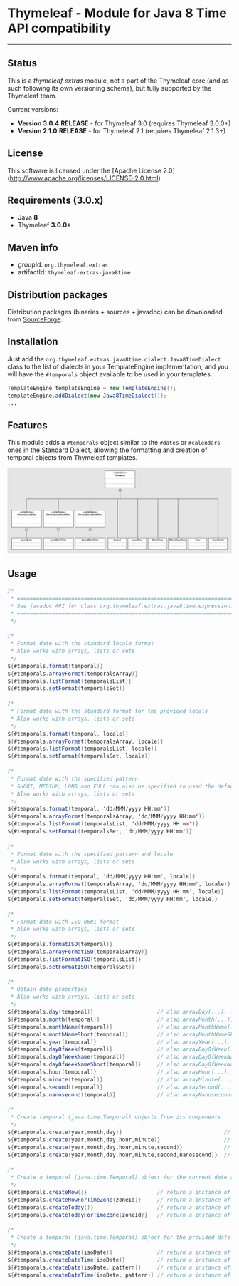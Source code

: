 
Thymeleaf - Module for Java 8 Time API compatibility
====================================================

------------------------------------------------------------------------------

Status
------

This is a *thymeleaf extras* module, not a part of the Thymeleaf core (and as
such following its own versioning schema), but fully supported by the 
Thymeleaf team.

Current versions: 

  * **Version 3.0.4.RELEASE** - for Thymeleaf 3.0 (requires Thymeleaf 3.0.0+)
  * **Version 2.1.0.RELEASE** - for Thymeleaf 2.1 (requires Thymeleaf 2.1.3+)


License
-------

This software is licensed under the [Apache License 2.0]
(http://www.apache.org/licenses/LICENSE-2.0.html).


Requirements (3.0.x)
--------------------

  *   Java **8**
  *   Thymeleaf **3.0.0+**


Maven info
----------

  *   groupId: `org.thymeleaf.extras`   
  *   artifactId: `thymeleaf-extras-java8time`


Distribution packages
---------------------

Distribution packages (binaries + sources + javadoc) can be downloaded from [SourceForge](http://sourceforge.net/projects/thymeleaf/files/thymeleaf-extras-java8time/).


Installation
------------

Just add the `org.thymeleaf.extras.java8time.dialect.Java8TimeDialect`
class to the list of dialects in your TemplateEngine implementation, and you will
have the `#temporals` object available to be used in your templates.

```java
TemplateEngine templateEngine = new TemplateEngine();
templateEngine.addDialect(new Java8TimeDialect());
...
```

Features
--------

This module adds a `#temporals` object similar to the `#dates` or `#calendars` ones in
the Standard Dialect, allowing the formatting and creation of temporal objects from
Thymeleaf templates.

![Java 8 Time API](/src/main/resources/temporal.png "Java 8 Time API")


Usage
-----

```java
/*
 * =============================================================================
 * See javadoc API for class org.thymeleaf.extras.java8time.expression.Temporals
 * =============================================================================
 */

/*
 * Format date with the standard locale format
 * Also works with arrays, lists or sets
 */
${#temporals.format(temporal)}
${#temporals.arrayFormat(temporalsArray)}
${#temporals.listFormat(temporalsList)}
${#temporals.setFormat(temporalsSet)}

/*
 * Format date with the standard format for the provided locale
 * Also works with arrays, lists or sets
 */
${#temporals.format(temporal, locale)}
${#temporals.arrayFormat(temporalsArray, locale)}
${#temporals.listFormat(temporalsList, locale)}
${#temporals.setFormat(temporalsSet, locale)}

/*
 * Format date with the specified pattern
 * SHORT, MEDIUM, LONG and FULL can also be specified to used the default java.time.format.FormatStyle patterns
 * Also works with arrays, lists or sets
 */
${#temporals.format(temporal, 'dd/MMM/yyyy HH:mm')}
${#temporals.arrayFormat(temporalsArray, 'dd/MMM/yyyy HH:mm')}
${#temporals.listFormat(temporalsList, 'dd/MMM/yyyy HH:mm')}
${#temporals.setFormat(temporalsSet, 'dd/MMM/yyyy HH:mm')}

/*
 * Format date with the specified pattern and locale
 * Also works with arrays, lists or sets
 */
${#temporals.format(temporal, 'dd/MMM/yyyy HH:mm', locale)}
${#temporals.arrayFormat(temporalsArray, 'dd/MMM/yyyy HH:mm', locale)}
${#temporals.listFormat(temporalsList, 'dd/MMM/yyyy HH:mm', locale)}
${#temporals.setFormat(temporalsSet, 'dd/MMM/yyyy HH:mm', locale)}

/*
 * Format date with ISO-8601 format
 * Also works with arrays, lists or sets
 */
${#temporals.formatISO(temporal)}
${#temporals.arrayFormatISO(temporalsArray)}
${#temporals.listFormatISO(temporalsList)}
${#temporals.setFormatISO(temporalsSet)}

/*
 * Obtain date properties
 * Also works with arrays, lists or sets
 */
${#temporals.day(temporal)}                    // also arrayDay(...), listDay(...), etc.
${#temporals.month(temporal)}                  // also arrayMonth(...), listMonth(...), etc.
${#temporals.monthName(temporal)}              // also arrayMonthName(...), listMonthName(...), etc.
${#temporals.monthNameShort(temporal)}         // also arrayMonthNameShort(...), listMonthNameShort(...), etc.
${#temporals.year(temporal)}                   // also arrayYear(...), listYear(...), etc.
${#temporals.dayOfWeek(temporal)}              // also arrayDayOfWeek(...), listDayOfWeek(...), etc.
${#temporals.dayOfWeekName(temporal)}          // also arrayDayOfWeekName(...), listDayOfWeekName(...), etc.
${#temporals.dayOfWeekNameShort(temporal)}     // also arrayDayOfWeekNameShort(...), listDayOfWeekNameShort(...), etc.
${#temporals.hour(temporal)}                   // also arrayHour(...), listHour(...), etc.
${#temporals.minute(temporal)}                 // also arrayMinute(...), listMinute(...), etc.
${#temporals.second(temporal)}                 // also arraySecond(...), listSecond(...), etc.
${#temporals.nanosecond(temporal)}             // also arrayNanosecond(...), listNanosecond(...), etc.

/*
 * Create temporal (java.time.Temporal) objects from its components
 */
${#temporals.create(year,month,day)}                                // return a instance of java.time.LocalDate
${#temporals.create(year,month,day,hour,minute)}                    // return a instance of java.time.LocalDateTime
${#temporals.create(year,month,day,hour,minute,second)}             // return a instance of java.time.LocalDateTime
${#temporals.create(year,month,day,hour,minute,second,nanosecond)}  // return a instance of java.time.LocalDateTime

/*
 * Create a temporal (java.time.Temporal) object for the current date and time
 */
${#temporals.createNow()}                      // return a instance of java.time.LocalDateTime
${#temporals.createNowForTimeZone(zoneId)}     // return a instance of java.time.ZonedDateTime
${#temporals.createToday()}                    // return a instance of java.time.LocalDate
${#temporals.createTodayForTimeZone(zoneId)}   // return a instance of java.time.LocalDate

/*
 * Create a temporal (java.time.Temporal) object for the provided date
 */
${#temporals.createDate(isoDate)}              // return a instance of java.time.LocalDate
${#temporals.createDateTime(isoDate)}          // return a instance of java.time.LocalDateTime
${#temporals.createDate(isoDate, pattern)}     // return a instance of java.time.LocalDate
${#temporals.createDateTime(isoDate, pattern)} // return a instance of java.time.LocalDateTime

```
